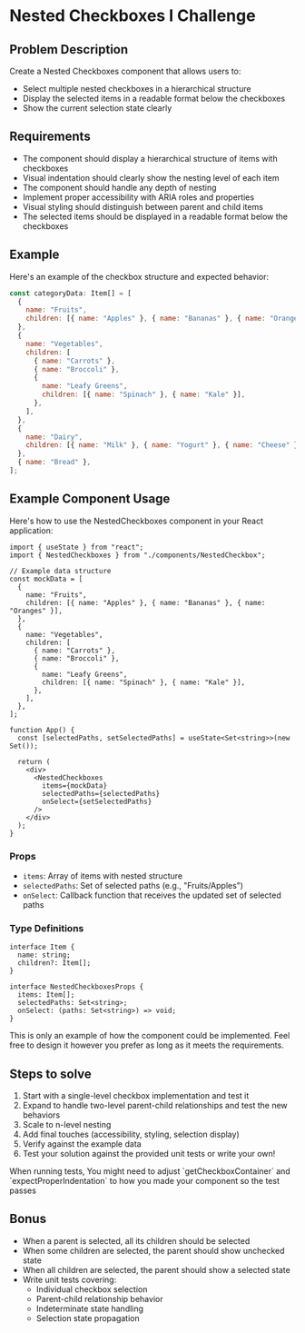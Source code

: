 # Nested Checkboxes I Challenge

## Problem Description

Create a Nested Checkboxes component that allows users to:

- Select multiple nested checkboxes in a hierarchical structure
- Display the selected items in a readable format below the checkboxes
- Show the current selection state clearly

## Requirements

- The component should display a hierarchical structure of items with checkboxes
- Visual indentation should clearly show the nesting level of each item
- The component should handle any depth of nesting
- Implement proper accessibility with ARIA roles and properties
- Visual styling should distinguish between parent and child items
- The selected items should be displayed in a readable format below the checkboxes

## Example

Here's an example of the checkbox structure and expected behavior:

```javascript
const categoryData: Item[] = [
  {
    name: "Fruits",
    children: [{ name: "Apples" }, { name: "Bananas" }, { name: "Oranges" }],
  },
  {
    name: "Vegetables",
    children: [
      { name: "Carrots" },
      { name: "Broccoli" },
      {
        name: "Leafy Greens",
        children: [{ name: "Spinach" }, { name: "Kale" }],
      },
    ],
  },
  {
    name: "Dairy",
    children: [{ name: "Milk" }, { name: "Yogurt" }, { name: "Cheese" }],
  },
  { name: "Bread" },
];
```

## Example Component Usage

Here's how to use the NestedCheckboxes component in your React application:

```tsx
import { useState } from "react";
import { NestedCheckboxes } from "./components/NestedCheckbox";

// Example data structure
const mockData = [
  {
    name: "Fruits",
    children: [{ name: "Apples" }, { name: "Bananas" }, { name: "Oranges" }],
  },
  {
    name: "Vegetables",
    children: [
      { name: "Carrots" },
      { name: "Broccoli" },
      {
        name: "Leafy Greens",
        children: [{ name: "Spinach" }, { name: "Kale" }],
      },
    ],
  },
];

function App() {
  const [selectedPaths, setSelectedPaths] = useState<Set<string>>(new Set());

  return (
    <div>
      <NestedCheckboxes
        items={mockData}
        selectedPaths={selectedPaths}
        onSelect={setSelectedPaths}
      />
    </div>
  );
}
```

### Props

- `items`: Array of items with nested structure
- `selectedPaths`: Set of selected paths (e.g., "Fruits/Apples")
- `onSelect`: Callback function that receives the updated set of selected paths

### Type Definitions

```tsx
interface Item {
  name: string;
  children?: Item[];
}

interface NestedCheckboxesProps {
  items: Item[];
  selectedPaths: Set<string>;
  onSelect: (paths: Set<string>) => void;
}
```

This is only an example of how the component could be implemented. Feel free to design it however you prefer as long as it meets the requirements.

## Steps to solve

1. Start with a single-level checkbox implementation and test it
2. Expand to handle two-level parent-child relationships and test the new behaviors
3. Scale to n-level nesting
4. Add final touches (accessibility, styling, selection display)
5. Verify against the example data
6. Test your solution against the provided unit tests or write your own!

<Callout type="info">
When running tests, You might need to adjust `getCheckboxContainer` and `expectProperIndentation` to how you made your component so the test passes
</Callout>

## Bonus

- When a parent is selected, all its children should be selected
- When some children are selected, the parent should show unchecked state
- When all children are selected, the parent should show a selected state
- Write unit tests covering:
  - Individual checkbox selection
  - Parent-child relationship behavior
  - Indeterminate state handling
  - Selection state propagation
